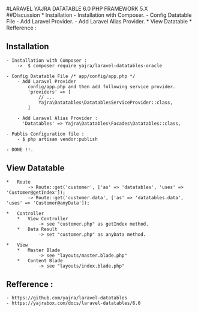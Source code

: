 #LARAVEL YAJRA DATATABLE 6.0 PHP FRAMEWORK 5.X  
##Discussion
	* Installation 
		- Installation with Composer.
		- Config Datatable File
			- Add Laravel Provider.
			- Add Laravel Alias Provider.
	* View Datatable
	* Refference : 
		
## Installation  
	- Installation with Composer : 
		->	$ composer require yajra/laravel-datatables-oracle
		
	- Config Datatable File /* app/config/app.php */
		- Add Laravel Provider
			config/app.php and then add following service provider.
			'providers' => [
				// ...
				Yajra\Datatables\DatatablesServiceProvider::class,
			]
			
		- Add Laravel Alias Provider : 
		  'Datatables' => Yajra\Datatables\Facades\Datatables::class,
		  
	- Publis Configuration file : 
		- $ php artisan vendor:publish
		
	- DONE !!.

##	View Datatable
	* 	Route
			-> Route::get('customer', ['as' => 'datatables', 'uses' => 'Customer@getIndex']);
			-> Route::get('customer.data', ['as' => 'datatables.data', 'uses' => 'Customer@anyData']);
			
	*	Controller
		*	View Controller
				-> see "customer.php" as getIndex method.
		* 	Data Result
				-> set "customer.php" as anyData method.
				
	* 	View 
		*	Master Blade
				-> see "layouts/master.blade.php"
		* 	Content Blade
				-> see "layouts/index.blade.php"
	
## Refference : 
	- https://github.com/yajra/laravel-datatables
	- https://yajrabox.com/docs/laravel-datatables/6.0
		
	